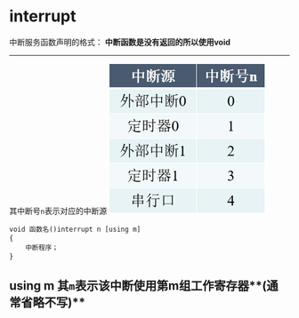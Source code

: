 # interrupt
中断服务函数声明的格式：
**中断函数是没有返回的所以使用void**

---
其中断号`n`表示对应的中断源
![中断号](./中断号.png)
```
void 函数名()interrupt n [using m]
{
	中断程序；
}
```
using m 其`m`表示该中断使用第m组工作寄存器**(通常省略不写)**
---

